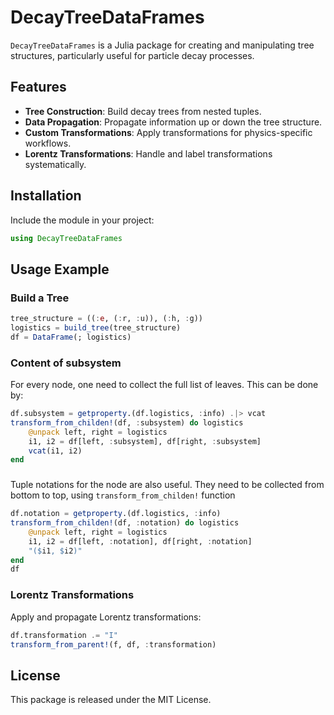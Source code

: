 # DecayTreeDataFrames

`DecayTreeDataFrames` is a Julia package for creating and manipulating tree structures, particularly useful for particle decay processes.

## Features

- **Tree Construction**: Build decay trees from nested tuples.
- **Data Propagation**: Propagate information up or down the tree structure.
- **Custom Transformations**: Apply transformations for physics-specific workflows.
- **Lorentz Transformations**: Handle and label transformations systematically.

## Installation

Include the module in your project:
```julia
using DecayTreeDataFrames
```

## Usage Example

### Build a Tree
```julia
tree_structure = ((:e, (:r, :u)), (:h, :g))
logistics = build_tree(tree_structure)
df = DataFrame(; logistics)
```

### Content of subsystem

For every node, one need to collect the full list of leaves. This can be done by:
```julia
df.subsystem = getproperty.(df.logistics, :info) .|> vcat
transform_from_childen!(df, :subsystem) do logistics
    @unpack left, right = logistics
    i1, i2 = df[left, :subsystem], df[right, :subsystem]
	vcat(i1, i2)
end
```

###

Tuple notations for the node are also useful. They need to be collected from bottom to top, using `transform_from_childen!` function
```julia
df.notation = getproperty.(df.logistics, :info)
transform_from_childen!(df, :notation) do logistics
    @unpack left, right = logistics
    i1, i2 = df[left, :notation], df[right, :notation]
    "($i1, $i2)"
end
df
```

### Lorentz Transformations
Apply and propagate Lorentz transformations:
```julia
df.transformation .= "I"
transform_from_parent!(f, df, :transformation)
```

## License

This package is released under the MIT License.
